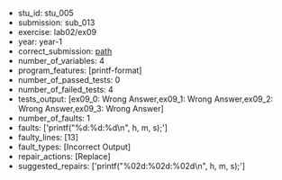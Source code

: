- stu_id: stu_005	       
- submission: sub_013
- exercise: lab02/ex09
- year: year-1
- correct_submission: [path](https://github.com/pmorvalho/C-Pack-IPAs/blob/main/correct_submissions/year-1/lab02/ex09/ex09-stu_005-sub_012)
- number_of_variables: 4
- program_features: [printf-format] 
- number_of_passed_tests: 0
- number_of_failed_tests: 4
- tests_output: [ex09_0: Wrong Answer,ex09_1: Wrong Answer,ex09_2: Wrong Answer,ex09_3: Wrong Answer]
- number_of_faults: 1
- faults: ['printf("%d:%d:%d\n", h, m, s);']
- faulty_lines: [13]
- fault_types: [Incorrect Output]
- repair_actions: [Replace] 
- suggested_repairs: ['printf("%02d:%02d:%02d\n", h, m, s);']
